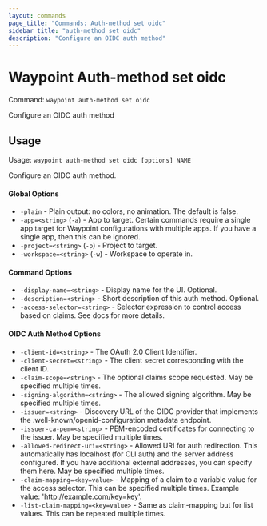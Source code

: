 ```yaml
---
layout: commands
page_title: "Commands: Auth-method set oidc"
sidebar_title: "auth-method set oidc"
description: "Configure an OIDC auth method"
---
```


# Waypoint Auth-method set oidc

Command: `waypoint auth-method set oidc`

Configure an OIDC auth method


## Usage

Usage: `waypoint auth-method set oidc [options] NAME`


  Configure an OIDC auth method.

#### Global Options

- `-plain` - Plain output: no colors, no animation. The default is false.
- `-app=<string>` (`-a`) - App to target. Certain commands require a single app target for Waypoint configurations with multiple apps. If you have a single app, then this can be ignored.
- `-project=<string>` (`-p`) - Project to target.
- `-workspace=<string>` (`-w`) - Workspace to operate in.

#### Command Options

- `-display-name=<string>` - Display name for the UI. Optional.
- `-description=<string>` - Short description of this auth method. Optional.
- `-access-selector=<string>` - Selector expression to control access based on claims. See docs for more details.

#### OIDC Auth Method Options

- `-client-id=<string>` - The OAuth 2.0 Client Identifier.
- `-client-secret=<string>` - The client secret corresponding with the client ID.
- `-claim-scope=<string>` - The optional claims scope requested. May be specified multiple times.
- `-signing-algorithm=<string>` - The allowed signing algorithm. May be specified multiple times.
- `-issuer=<string>` - Discovery URL of the OIDC provider that implements the .well-known/openid-configuration metadata endpoint.
- `-issuer-ca-pem=<string>` - PEM-encoded certificates for connecting to the issuer. May be specified multiple times.
- `-allowed-redirect-uri=<string>` - Allowed URI for auth redirection. This automatically has localhost (for CLI auth) and the server address configured. If you have additional external addresses, you can specify them here. May be specified multiple times.
- `-claim-mapping=<key=value>` - Mapping of a claim to a variable value for the access selector. This can be specified multiple times. Example value: 'http://example.com/key=key'.
- `-list-claim-mapping=<key=value>` - Same as claim-mapping but for list values. This can be repeated multiple times.

